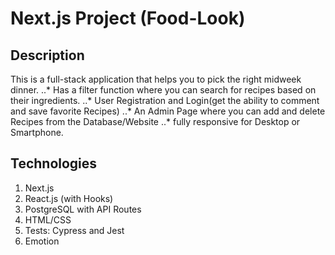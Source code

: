 # Next.js Project (Food-Look)

## Description

This is a full-stack application that helps you to pick the right midweek dinner.
..* Has a filter function where you can search for recipes based on their ingredients.
..* User Registration and Login(get the ability to comment and save favorite Recipes)
..* An Admin Page where you can add and delete Recipes from the Database/Website
..* fully responsive for Desktop or Smartphone.


## Technologies

1. Next.js
2. React.js (with Hooks)
3. PostgreSQL with API Routes
4. HTML/CSS
5. Tests: Cypress and Jest
6. Emotion 
